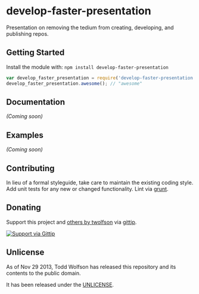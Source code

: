 # develop-faster-presentation

Presentation on removing the tedium from creating, developing, and publishing repos.

## Getting Started
Install the module with: `npm install develop-faster-presentation`

```javascript
var develop_faster_presentation = require('develop-faster-presentation');
develop_faster_presentation.awesome(); // "awesome"
```

## Documentation
_(Coming soon)_

## Examples
_(Coming soon)_

## Contributing
In lieu of a formal styleguide, take care to maintain the existing coding style. Add unit tests for any new or changed functionality. Lint via [grunt](https://github.com/gruntjs/grunt).

## Donating
Support this project and [others by twolfson][gittip] via [gittip][].

[![Support via Gittip][gittip-badge]][gittip]

[gittip-badge]: https://rawgithub.com/twolfson/gittip-badge/master/dist/gittip.png
[gittip]: https://www.gittip.com/twolfson/

## Unlicense
As of Nov 29 2013, Todd Wolfson has released this repository and its contents to the public domain.

It has been released under the [UNLICENSE][].

[UNLICENSE]: UNLICENSE
